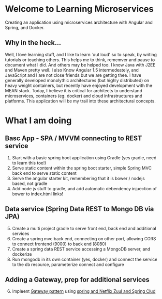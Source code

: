 # Welcome to Learning Microservices

Creating an application using microservices architecture with Angular and Spring, and Docker.

## Why in the heck...

Well, I love learning stuff, and I like to learn 'out loud' so to speak, by writing tutorials or teaching others. 
This helps me to think, rememver and pause to document what I did. And others may be helped too.
I know Java with J2EE and Maven pretty well. I also Know Angular 1.5 intermedeately, and JavaScript and I are not
close friends but we are getting thee. I have generally developed monolythic architectures (but highly distributed)
on heavy weight containers, but recently have enjoyed development with the MEAN stack. Today, I believe it is 
critical for architects to understand microservices, containers (eg. docker) and cloud infrastructures and platforms.
This application will be my trail into these architectural concepts. 

# What I am doing

## Basc App - SPA / MVVM connecting to REST service

1. Start with a basic spring boot application using Gradle (yes gradle, need to learn this too!)
2. Serve static content within the spring boot starter, simple Spring MVC back end to serve static content
3. Serve the angular starter kit, remembering that it is bower / nodejs based, not gradle
4. Add node js stuff to gradle, and add automatic debendency injuection of bower to index.html links!

## Data service (Spring Data REST to Mongo DB via JPA)

5. Create a multi project gradle to serve front end, back end and additional services
6. Create a spring mvc back end, connecting on other port, allowing CORS to connect frontend (9000) to back end (8080)
7. Create a spring data REST service accessing a MongoDB server, and dockerize 
8. Run mongodb in its own container (yes, docker) and connect the service to the db resource, parameterize connect and configure

## Adding a Gateway, prep for additional services

6. Impleent [Gateway pattern](http://kubecloud.io/apigatewaypattern/) using [spring and Netflix Zuul and Spring Clud](http://kubecloud.io/apigatewaypattern/) 

